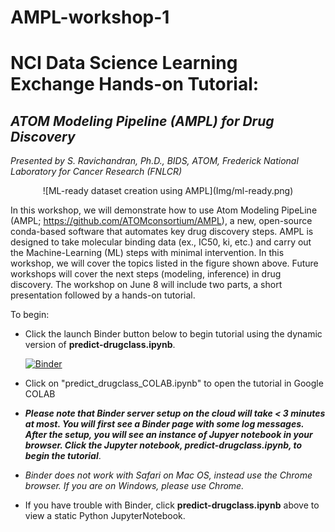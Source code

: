 # AMPL-workshop-1

# NCI Data Science Learning Exchange Hands-on Tutorial: 
## *ATOM Modeling Pipeline (AMPL) for Drug Discovery*
*Presented by S. Ravichandran, Ph.D., BIDS, ATOM, Frederick National Laboratory for Cancer Research (FNLCR)*

<center> ![ML-ready dataset creation using AMPL](Img/ml-ready.png) </center>

In this workshop, we will demonstrate how to use Atom Modeling PipeLine (AMPL; https://github.com/ATOMconsortium/AMPL), a new, open-source conda-based software that automates key drug discovery steps. AMPL is designed to take molecular binding data (ex., IC50, ki, etc.) and carry out the Machine-Learning (ML) steps with minimal intervention. In this workshop, we will cover the topics listed in the figure shown above. Future workshops will cover the next steps (modeling, inference) in drug discovery.
The workshop on June 8 will include two parts, a short presentation followed by a hands-on tutorial. 

To begin: 

* Click the launch Binder button below to begin tutorial using the dynamic version of **predict-drugclass.ipynb**.

  [![Binder](https://mybinder.org/badge_logo.svg)](https://mybinder.org/v2/gh/ravichas/ML-predict-drugclass/master)
  
* Click on "predict_drugclass_COLAB.ipynb" to open the tutorial in Google COLAB

 * ***Please note that Binder server setup on the cloud will take < 3 minutes at most. You will first see a Binder page with some log messages. After the setup, you will see an instance of Jupyer notebook in your browser. Click the Jupyter notebook, predict-drugclass.ipynb, to begin the tutorial***.
  
  * *Binder does not work with Safari on Mac OS, instead use the Chrome browser. If you are on Windows, please use Chrome.*


* If you have trouble with Binder, click **predict-drugclass.ipynb** above to view a static Python JupyterNotebook.

